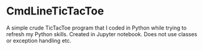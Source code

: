 # CmdLineTicTacToe
A simple crude TicTacToe program that I coded in Python while trying to refresh my Python skills. Created in Jupyter notebook. Does not use classes or exception handling etc.
